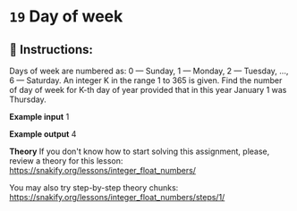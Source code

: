 # `19` Day of week

## 📝 Instructions:

Days of week are numbered as: 0 — Sunday, 1 — Monday, 2 — Tuesday, ..., 6 — Saturday. An integer K in the range 1 to 365 is given. Find the number of day of week for K-th day of year provided that in this year January 1 was Thursday.

**Example input**
1

**Example output**
4

**Theory**
If you don't know how to start solving this assignment, please, review a theory for this lesson:
https://snakify.org/lessons/integer_float_numbers/

You may also try step-by-step theory chunks:
https://snakify.org/lessons/integer_float_numbers/steps/1/